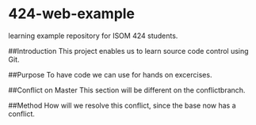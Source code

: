# 424-web-example
learning example repository for ISOM 424 students.

##Introduction
This project enables us to learn source code control using Git.

##Purpose
To have code we can use for hands on excercises.

##Conflict on Master
This section will be different on the conflictbranch.

##Method
How will we resolve this conflict, since the base now has a conflict. 

